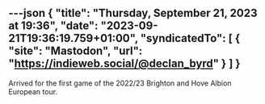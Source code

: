 ---json
{
  "title": "Thursday, September 21, 2023 at 19:36",
  "date": "2023-09-21T19:36:19.759+01:00",
  "syndicatedTo": [
    {
      "site": "Mastodon",
      "url": "https://indieweb.social/@declan_byrd"
    }
  ]
}
---

Arrived for the first game of the 2022/23 Brighton and Hove Albion European tour.